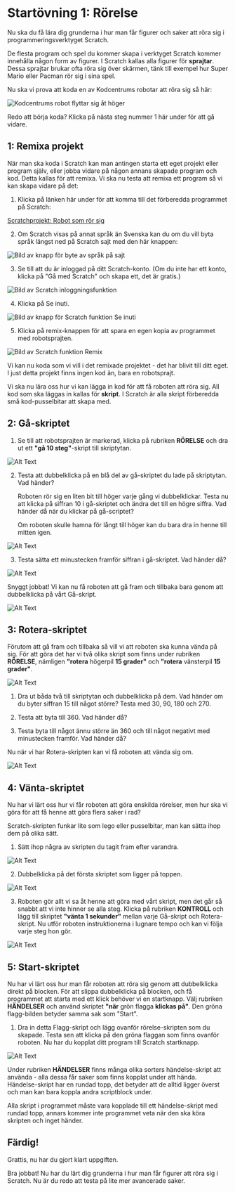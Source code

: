 # Startövning 1: Rörelse

Nu ska du få lära dig grunderna i hur man får figurer och saker att röra sig i programmeringsverktyget Scratch.

De flesta program och spel du kommer skapa i verktyget Scratch kommer innehålla någon form av figurer. I Scratch kallas alla figurer för **sprajtar**. Dessa sprajtar brukar ofta röra sig över skärmen, tänk till exempel hur Super Mario eller Pacman rör sig i sina spel.

Nu ska vi prova att koda en av Kodcentrums robotar att röra sig så här:

![Kodcentrums robot flyttar sig åt höger](Robot_1.gif)

Redo att börja koda? Klicka på nästa steg nummer 1 här under för att gå vidare.

## 1: Remixa projekt

När man ska koda i Scratch kan man antingen starta ett eget projekt eller program själv, eller jobba vidare på någon annans skapade program och kod. Detta kallas för att remixa. Vi ska nu testa att remixa ett program så vi kan skapa vidare på det:

1. Klicka på länken här under för att komma till det förberedda programmet på Scratch:

 <a href="https://scratch.mit.edu/projects/210051047/" target='_blank'>Scratchprojekt: Robot som rör sig</a> <!--_-->
 
2. Om Scratch visas på annat språk än Svenska kan du om du vill byta språk längst ned på Scratch sajt med den här knappen:

![Bild av knapp för byte av språk på sajt](Image_1.png)

3. Se till att du är inloggad på ditt Scratch-konto. (Om du inte har ett konto, klicka på "Gå med Scratch" och skapa ett, det är gratis.)

![Bild av Scratch inloggningsfunktion](Image_2.png)

4. Klicka på Se inuti.

![Bild av knapp för Scratch funktion Se inuti](Image_3.png)

5. Klicka på remix-knappen för att spara en egen kopia av programmet med robotsprajten.

![Bild av Scratch funktion Remix](Image_4.png)

Vi kan nu koda som vi vill i det remixade projektet - det har blivit till ditt eget. I just detta projekt finns ingen kod än, bara en robotsprajt.

Vi ska nu lära oss hur vi kan lägga in kod för att få roboten att röra sig. All kod som ska läggas in kallas för **skript**. I Scratch är alla skript förberedda små kod-pusselbitar att skapa med.

## 2: Gå-skriptet

1. Se till att robotsprajten är markerad, klicka på rubriken **RÖRELSE** och dra ut ett **"gå 10 steg"**-skript till skriptytan.

![Alt Text](Skript_1.gif)

2. Testa att dubbelklicka på en blå del av gå-skriptet du lade på skriptytan. Vad händer?

	Roboten rör sig en liten bit till höger varje gång vi dubbelklickar. Testa nu att klicka på siffran 10 i gå-skriptet och ändra det till en högre siffra. Vad händer då när du klickar på gå-scriptet?

	Om roboten skulle hamna för långt till höger kan du bara dra in henne till mitten igen.

![Alt Text](Robot_2.gif)

3. Testa sätta ett minustecken framför siffran i gå-skriptet. Vad händer då?

![Alt Text](Skript_2.gif)

Snyggt jobbat! Vi kan nu få roboten att gå fram och tillbaka bara genom att dubbelklicka på vårt Gå-skript.

![Alt Text](Robot_3.gif)

## 3: Rotera-skriptet

Förutom att gå fram och tillbaka så vill vi att roboten ska kunna vända på sig. För att göra det har vi två olika skript som finns under rubriken **RÖRELSE**, nämligen **"rotera** högerpil **15 grader"** och **"rotera** vänsterpil **15 grader"**.

![Alt Text](Image_5.png)

1. Dra ut båda två till skriptytan och dubbelklicka på dem. Vad händer om du byter siffran 15 till något större? Testa med 30, 90, 180 och 270.

2. Testa att byta till 360. Vad händer då?

3. Testa byta till något ännu större än 360 och till något negativt med minustecken framför. Vad händer då?

Nu när vi har Rotera-skripten kan vi få roboten att vända sig om.

![Alt Text](Robot_4.gif)

## 4: Vänta-skriptet

Nu har vi lärt oss hur vi får roboten att göra enskilda rörelser, men hur ska vi göra för att få henne att göra flera saker i rad?

Scratch-skripten funkar lite som lego eller pusselbitar, man kan sätta ihop dem på olika sätt.

1. Sätt ihop några av skripten du tagit fram efter varandra.

![Alt Text](Skript_3.gif)

2. Dubbelklicka på det första skriptet som ligger på toppen.

![Alt Text](Robot_5.gif)

3. Roboten gör allt vi sa åt henne att göra med vårt skript, men det går så snabbt att vi inte hinner se alla steg. Klicka på rubriken **KONTROLL** och lägg till skriptet **"vänta 1 sekunder"** mellan varje Gå-skript och Rotera-skript. Nu utför roboten instruktionerna i lugnare tempo och kan vi följa varje steg hon gör.

![Alt Text](Skript_4.gif)

## 5: Start-skriptet

Nu har vi lärt oss hur man får roboten att röra sig genom att dubbelklicka direkt på blocken. För att slippa dubbelklicka på blocken, och få programmet att starta med ett klick behöver vi en startknapp. Välj rubriken **HÄNDELSER** och använd skriptet **"när** grön flagga **klickas på"**. Den gröna flagg-bilden betyder samma sak som "Start".

1. Dra in detta Flagg-skript och lägg ovanför rörelse-skripten som du skapade. Testa sen att klicka på den gröna flaggan som finns ovanför roboten. Nu har du kopplat ditt program till Scratch startknapp.

![Alt Text](Skript_5.gif)

Under rubriken **HÄNDELSER** finns många olika sorters händelse-skript att använda - alla dessa får saker som finns kopplat under att hända. Händelse-skript har en rundad topp, det betyder att de alltid ligger överst och man kan bara koppla andra scriptblock under.

Alla skript i programmet måste vara kopplade till ett händelse-skript med rundad topp, annars kommer inte programmet veta när den ska köra skripten och inget händer.

## Färdig!
Grattis, nu har du gjort klart uppgiften.

Bra jobbat! Nu har du lärt dig grunderna i hur man får figurer att röra sig i Scratch. Nu är du redo att testa på lite mer avancerade saker.

